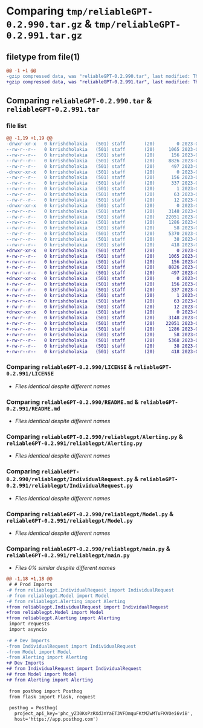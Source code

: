 # Comparing `tmp/reliableGPT-0.2.990.tar.gz` & `tmp/reliableGPT-0.2.991.tar.gz`

## filetype from file(1)

```diff
@@ -1 +1 @@
-gzip compressed data, was "reliableGPT-0.2.990.tar", last modified: Thu Jul 13 20:07:04 2023, max compression
+gzip compressed data, was "reliableGPT-0.2.991.tar", last modified: Thu Jul 13 20:10:28 2023, max compression
```

## Comparing `reliableGPT-0.2.990.tar` & `reliableGPT-0.2.991.tar`

### file list

```diff
@@ -1,19 +1,19 @@
-drwxr-xr-x   0 krrishdholakia   (501) staff       (20)        0 2023-07-13 20:07:04.582752 reliableGPT-0.2.990/
--rw-r--r--   0 krrishdholakia   (501) staff       (20)     1065 2023-06-23 13:49:22.000000 reliableGPT-0.2.990/LICENSE
--rw-r--r--   0 krrishdholakia   (501) staff       (20)      156 2023-07-13 20:07:04.582622 reliableGPT-0.2.990/PKG-INFO
--rw-r--r--   0 krrishdholakia   (501) staff       (20)     8826 2023-07-13 16:51:59.000000 reliableGPT-0.2.990/README.md
--rw-r--r--   0 krrishdholakia   (501) staff       (20)      497 2023-06-29 02:51:34.000000 reliableGPT-0.2.990/pyproject.toml
-drwxr-xr-x   0 krrishdholakia   (501) staff       (20)        0 2023-07-13 20:07:04.581308 reliableGPT-0.2.990/reliableGPT.egg-info/
--rw-r--r--   0 krrishdholakia   (501) staff       (20)      156 2023-07-13 20:07:04.000000 reliableGPT-0.2.990/reliableGPT.egg-info/PKG-INFO
--rw-r--r--   0 krrishdholakia   (501) staff       (20)      337 2023-07-13 20:07:04.000000 reliableGPT-0.2.990/reliableGPT.egg-info/SOURCES.txt
--rw-r--r--   0 krrishdholakia   (501) staff       (20)        1 2023-07-13 20:07:04.000000 reliableGPT-0.2.990/reliableGPT.egg-info/dependency_links.txt
--rw-r--r--   0 krrishdholakia   (501) staff       (20)       63 2023-07-13 20:07:04.000000 reliableGPT-0.2.990/reliableGPT.egg-info/requires.txt
--rw-r--r--   0 krrishdholakia   (501) staff       (20)       12 2023-07-13 20:07:04.000000 reliableGPT-0.2.990/reliableGPT.egg-info/top_level.txt
-drwxr-xr-x   0 krrishdholakia   (501) staff       (20)        0 2023-07-13 20:07:04.582400 reliableGPT-0.2.990/reliablegpt/
--rw-r--r--   0 krrishdholakia   (501) staff       (20)     3148 2023-07-13 16:49:27.000000 reliableGPT-0.2.990/reliablegpt/Alerting.py
--rw-r--r--   0 krrishdholakia   (501) staff       (20)    22051 2023-07-13 20:04:41.000000 reliableGPT-0.2.990/reliablegpt/IndividualRequest.py
--rw-r--r--   0 krrishdholakia   (501) staff       (20)     1286 2023-07-01 20:41:40.000000 reliableGPT-0.2.990/reliablegpt/Model.py
--rw-r--r--   0 krrishdholakia   (501) staff       (20)       58 2023-07-08 03:07:22.000000 reliableGPT-0.2.990/reliablegpt/__init__.py
--rw-r--r--   0 krrishdholakia   (501) staff       (20)     5370 2023-07-13 20:01:09.000000 reliableGPT-0.2.990/reliablegpt/main.py
--rw-r--r--   0 krrishdholakia   (501) staff       (20)       38 2023-07-13 20:07:04.582805 reliableGPT-0.2.990/setup.cfg
--rw-r--r--   0 krrishdholakia   (501) staff       (20)      418 2023-07-13 20:06:00.000000 reliableGPT-0.2.990/setup.py
+drwxr-xr-x   0 krrishdholakia   (501) staff       (20)        0 2023-07-13 20:10:28.848659 reliableGPT-0.2.991/
+-rw-r--r--   0 krrishdholakia   (501) staff       (20)     1065 2023-06-23 13:49:22.000000 reliableGPT-0.2.991/LICENSE
+-rw-r--r--   0 krrishdholakia   (501) staff       (20)      156 2023-07-13 20:10:28.848527 reliableGPT-0.2.991/PKG-INFO
+-rw-r--r--   0 krrishdholakia   (501) staff       (20)     8826 2023-07-13 16:51:59.000000 reliableGPT-0.2.991/README.md
+-rw-r--r--   0 krrishdholakia   (501) staff       (20)      497 2023-06-29 02:51:34.000000 reliableGPT-0.2.991/pyproject.toml
+drwxr-xr-x   0 krrishdholakia   (501) staff       (20)        0 2023-07-13 20:10:28.847056 reliableGPT-0.2.991/reliableGPT.egg-info/
+-rw-r--r--   0 krrishdholakia   (501) staff       (20)      156 2023-07-13 20:10:28.000000 reliableGPT-0.2.991/reliableGPT.egg-info/PKG-INFO
+-rw-r--r--   0 krrishdholakia   (501) staff       (20)      337 2023-07-13 20:10:28.000000 reliableGPT-0.2.991/reliableGPT.egg-info/SOURCES.txt
+-rw-r--r--   0 krrishdholakia   (501) staff       (20)        1 2023-07-13 20:10:28.000000 reliableGPT-0.2.991/reliableGPT.egg-info/dependency_links.txt
+-rw-r--r--   0 krrishdholakia   (501) staff       (20)       63 2023-07-13 20:10:28.000000 reliableGPT-0.2.991/reliableGPT.egg-info/requires.txt
+-rw-r--r--   0 krrishdholakia   (501) staff       (20)       12 2023-07-13 20:10:28.000000 reliableGPT-0.2.991/reliableGPT.egg-info/top_level.txt
+drwxr-xr-x   0 krrishdholakia   (501) staff       (20)        0 2023-07-13 20:10:28.848188 reliableGPT-0.2.991/reliablegpt/
+-rw-r--r--   0 krrishdholakia   (501) staff       (20)     3148 2023-07-13 16:49:27.000000 reliableGPT-0.2.991/reliablegpt/Alerting.py
+-rw-r--r--   0 krrishdholakia   (501) staff       (20)    22051 2023-07-13 20:04:41.000000 reliableGPT-0.2.991/reliablegpt/IndividualRequest.py
+-rw-r--r--   0 krrishdholakia   (501) staff       (20)     1286 2023-07-01 20:41:40.000000 reliableGPT-0.2.991/reliablegpt/Model.py
+-rw-r--r--   0 krrishdholakia   (501) staff       (20)       58 2023-07-08 03:07:22.000000 reliableGPT-0.2.991/reliablegpt/__init__.py
+-rw-r--r--   0 krrishdholakia   (501) staff       (20)     5368 2023-07-13 20:09:28.000000 reliableGPT-0.2.991/reliablegpt/main.py
+-rw-r--r--   0 krrishdholakia   (501) staff       (20)       38 2023-07-13 20:10:28.848708 reliableGPT-0.2.991/setup.cfg
+-rw-r--r--   0 krrishdholakia   (501) staff       (20)      418 2023-07-13 20:09:33.000000 reliableGPT-0.2.991/setup.py
```

### Comparing `reliableGPT-0.2.990/LICENSE` & `reliableGPT-0.2.991/LICENSE`

 * *Files identical despite different names*

### Comparing `reliableGPT-0.2.990/README.md` & `reliableGPT-0.2.991/README.md`

 * *Files identical despite different names*

### Comparing `reliableGPT-0.2.990/reliablegpt/Alerting.py` & `reliableGPT-0.2.991/reliablegpt/Alerting.py`

 * *Files identical despite different names*

### Comparing `reliableGPT-0.2.990/reliablegpt/IndividualRequest.py` & `reliableGPT-0.2.991/reliablegpt/IndividualRequest.py`

 * *Files identical despite different names*

### Comparing `reliableGPT-0.2.990/reliablegpt/Model.py` & `reliableGPT-0.2.991/reliablegpt/Model.py`

 * *Files identical despite different names*

### Comparing `reliableGPT-0.2.990/reliablegpt/main.py` & `reliableGPT-0.2.991/reliablegpt/main.py`

 * *Files 0% similar despite different names*

```diff
@@ -1,18 +1,18 @@
 # # Prod Imports
-# from reliablegpt.IndividualRequest import IndividualRequest
-# from reliablegpt.Model import Model
-# from reliablegpt.Alerting import Alerting
+from reliablegpt.IndividualRequest import IndividualRequest
+from reliablegpt.Model import Model
+from reliablegpt.Alerting import Alerting
 import requests
 import asyncio 
 
-# # Dev Imports
-from IndividualRequest import IndividualRequest
-from Model import Model
-from Alerting import Alerting
+# Dev Imports
+# from IndividualRequest import IndividualRequest
+# from Model import Model
+# from Alerting import Alerting
 
 from posthog import Posthog
 from flask import Flask, request
 
 posthog = Posthog(
   project_api_key='phc_yZ30KsPzRXd3nYaET3VFDmquFKtMZwMTuFKVOei6viB',
   host='https://app.posthog.com')
```

